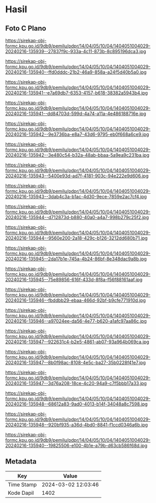 # Hasil

## Foto C Plano

https://sirekap-obj-formc.kpu.go.id/9db9/pemilu/pdpr/14/04/05/10/04/1404051004029-20240216-135939--27837f9c-933a-4c11-873b-8c895196dca3.jpg

https://sirekap-obj-formc.kpu.go.id/9db9/pemilu/pdpr/14/04/05/10/04/1404051004029-20240216-135940--ffd0dddc-21b2-46a9-858a-a24f5d40b5a0.jpg

https://sirekap-obj-formc.kpu.go.id/9db9/pemilu/pdpr/14/04/05/10/04/1404051004029-20240216-135941--e7a69db7-6353-4157-b618-38382a5943b4.jpg

https://sirekap-obj-formc.kpu.go.id/9db9/pemilu/pdpr/14/04/05/10/04/1404051004029-20240216-135941--dd84703d-599d-4a74-a11a-4e486188716e.jpg

https://sirekap-obj-formc.kpu.go.id/9db9/pemilu/pdpr/14/04/05/10/04/1404051004029-20240216-135942--9e3736ba-e8a7-43d6-9795-eb0f668a6ce9.jpg

https://sirekap-obj-formc.kpu.go.id/9db9/pemilu/pdpr/14/04/05/10/04/1404051004029-20240216-135942--3e480c54-b32a-48ab-bbaa-5a9ea9c231ba.jpg

https://sirekap-obj-formc.kpu.go.id/9db9/pemilu/pdpr/14/04/05/10/04/1404051004029-20240216-135943--5400e93d-ad7f-4181-903c-94e222e9d606.jpg

https://sirekap-obj-formc.kpu.go.id/9db9/pemilu/pdpr/14/04/05/10/04/1404051004029-20240216-135943--3dab4c3a-b1ac-4d30-9ece-7859e2ac7cf4.jpg

https://sirekap-obj-formc.kpu.go.id/9db9/pemilu/pdpr/14/04/05/10/04/1404051004029-20240216-135944--d712873d-b880-40a0-a4a7-998b279c25f2.jpg

https://sirekap-obj-formc.kpu.go.id/9db9/pemilu/pdpr/14/04/05/10/04/1404051004029-20240216-135944--9560e200-2a18-429c-b126-3212dd680b71.jpg

https://sirekap-obj-formc.kpu.go.id/9db9/pemilu/pdpr/14/04/05/10/04/1404051004029-20240216-135945--2da17b1e-745a-4b24-86bf-8e348dac9a8b.jpg

https://sirekap-obj-formc.kpu.go.id/9db9/pemilu/pdpr/14/04/05/10/04/1404051004029-20240216-135945--75e89856-616f-433d-8f8a-f56f88161aaf.jpg

https://sirekap-obj-formc.kpu.go.id/9db9/pemilu/pdpr/14/04/05/10/04/1404051004029-20240216-135946--fbddbb29-ebaa-466d-92bf-b9cfe771910d.jpg

https://sirekap-obj-formc.kpu.go.id/9db9/pemilu/pdpr/14/04/05/10/04/1404051004029-20240216-135946--a97024ee-da56-4e77-b620-a1afc97aa86c.jpg

https://sirekap-obj-formc.kpu.go.id/9db9/pemilu/pdpr/14/04/05/10/04/1404051004029-20240216-135947--922631c4-b2e5-4861-ab07-93a964b069ca.jpg

https://sirekap-obj-formc.kpu.go.id/9db9/pemilu/pdpr/14/04/05/10/04/1404051004029-20240216-135947--8b0f98ac-8108-4e5c-ba27-35b0228f41e7.jpg

https://sirekap-obj-formc.kpu.go.id/9db9/pemilu/pdpr/14/04/05/10/04/1404051004029-20240216-135947--3d76a208-18ce-4c20-94a9-c7f5bbb17a33.jpg

https://sirekap-obj-formc.kpu.go.id/9db9/pemilu/pdpr/14/04/05/10/04/1404051004029-20240216-135948--68612a83-9ad0-4013-b14f-34048a8c7598.jpg

https://sirekap-obj-formc.kpu.go.id/9db9/pemilu/pdpr/14/04/05/10/04/1404051004029-20240216-135948--920bf935-a36d-4bd0-8841-f1ccd0346a6b.jpg

https://sirekap-obj-formc.kpu.go.id/9db9/pemilu/pdpr/14/04/05/10/04/1404051004029-20240216-135940--19825506-e100-4b1e-a79b-d63cb586f68d.jpg


## Metadata

| Key        | Value               |
| ---------- | ------------------- |
| Time Stamp | 2024-03-02 12:03:46 |
| Kode Dapil | 1402                |



